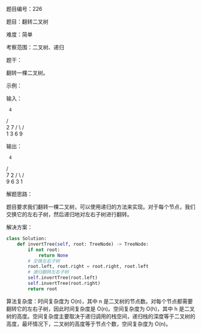 题目编号：226

题目：翻转二叉树

难度：简单

考察范围：二叉树、递归

题干：

翻转一棵二叉树。

示例：

输入：

     4
   /   \
  2     7
 / \   / \
1   3 6   9

输出：

     4
   /   \
  7     2
 / \   / \
9   6 3   1

解题思路：

题目要求我们翻转一棵二叉树，可以使用递归的方法来实现。对于每个节点，我们交换它的左右子树，然后递归地对左右子树进行翻转。

解决方案：

```python
class Solution:
    def invertTree(self, root: TreeNode) -> TreeNode:
        if not root:
            return None
        # 交换左右子树
        root.left, root.right = root.right, root.left
        # 递归翻转左右子树
        self.invertTree(root.left)
        self.invertTree(root.right)
        return root
```

算法复杂度：时间复杂度为 O(n)，其中 n 是二叉树的节点数。对每个节点都需要翻转它的左右子树，因此时间复杂度是 O(n)。空间复杂度为 O(h)，其中 h 是二叉树的高度。空间复杂度主要取决于递归调用的栈空间，递归栈的深度等于二叉树的高度，最坏情况下，二叉树的高度等于节点个数，空间复杂度为 O(n)。